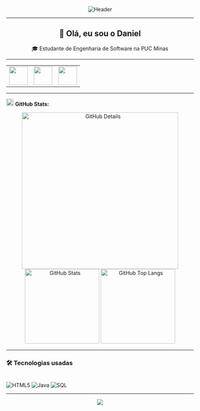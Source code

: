 <!-- BANNER -->
<div align="center">
<img alt="Header" src="https://raw.githubusercontent.com/daniel-alv-1/daniel-alv-1/main/img/header.png"/>
</div>

---

<!-- APRESENTAÇÃO -->
<h2 align="center">👋 Olá, eu sou o Daniel</h2>
<p align="center">
🎓 Estudante de Engenharia de Software na PUC Minas<br>
</p>

---

<!-- ÍCONES DE CONTATO -->
<div align="center">
<table>
<tr>
<td>
<a href="https://github.com/daniel-alv-1" target="_blank" rel="noopener noreferrer">
<img src="https://github.githubassets.com/images/modules/logos_page/GitHub-Mark.png" width="50px" height="50px"/>
</a>
</td>
<td>
<a href="https://www.linkedin.com/in/daniel-alves-oliveira-2b29b0318" target="_blank" rel="noopener noreferrer">
<img src="https://cdn-icons-png.flaticon.com/512/174/174857.png" width="50px" height="50px"/>
</a>
</td>
<td>
<a href="mailto:dnnn.alv@gmail.com?subject=Contato%20via%20GitHub&body=Olá%20Daniel,%20vi%20seu%20perfil%20no%20GitHub%20e%20gostaria%20de%20falar%20com%20você." target="_blank" rel="noopener noreferrer">
<img src="https://cdn-icons-png.flaticon.com/512/732/732200.png" width="50px" height="50px"/>
</a>
</td>
</tr>
</table>
</div>

---

<!-- ESTATÍSTICAS -->
<img height="20" alt="GIF" src="https://raw.githubusercontent.com/daniel-alv-1/daniel-alv-1/main/img/graphic.gif"/> **GitHub Stats:**

<div align="center">
<img alt="GitHub Details" width="420px" src="http://github-profile-summary-cards.vercel.app/api/cards/profile-details?username=daniel-alv-1&theme=github_dark"/>
<img alt="GitHub Stats" width="200px" src="http://github-profile-summary-cards.vercel.app/api/cards/stats?username=daniel-alv-1&theme=github_dark"/>
<img alt="GitHub Top Langs" width="200px" src="http://github-profile-summary-cards.vercel.app/api/cards/repos-per-language?username=daniel-alv-1&theme=github_dark"/>
</div>

---

<!-- TECNOLOGIAS USADAS (SEU ESTILO ANTIGO) -->
### 🛠 Tecnologias usadas
<div style = "display: inline_block"><br/>
    <img align="center" alt="HTML5" src ="https://img.shields.io/badge/HTML-239120?style=for-the-badge&logo=html5&logoColor=white">
    <img align="center" alt="Java" src ="https://img.shields.io/badge/Java-ED8B00?style=for-the-badge&logo=openjdk&logoColor=white">
    <img align="center" alt="SQL" src ="https://img.shields.io/badge/MySQL-00000F?style=for-the-badge&logo=mysql&logoColor=white">
</div>

---

<!-- ANIMAÇÃO DE ONDA -->
<div align="center">
<img src="https://capsule-render.vercel.app/api?type=waving&color=0:0f0c29,100:302b63&height=100&section=footer"/>
</div>
